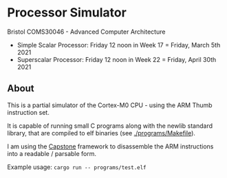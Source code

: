 # Processor Simulator

Bristol COMS30046 - Advanced Computer Architecture

- Simple Scalar Processor: Friday 12 noon in Week 17 = Friday, March 5th 2021
- Superscalar Processor: Friday 12 noon in Week 22 = Friday, April 30th 2021

## About

This is a partial simulator of the Cortex-M0 CPU - using the ARM Thumb instruction set.

It is capable of running small C programs along with the newlib standard library, 
that are compiled to elf binaries (see [./programs/Makefile](./programs/Makefile)).

I am using the [Capstone](https://github.com/capstone-rust/capstone-rs) framework
to disassemble the ARM instructions into a readable / parsable form.

Example usage:
`cargo run -- programs/test.elf`
